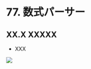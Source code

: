 # 77. 数式パーサー

## XX.X XXXXX
- XXX
	
![](https://raw.githubusercontent.com/Siv3D/siv3d.site.resource/main/2025/tutorial4/xxxx/1.png)

```cpp

```

